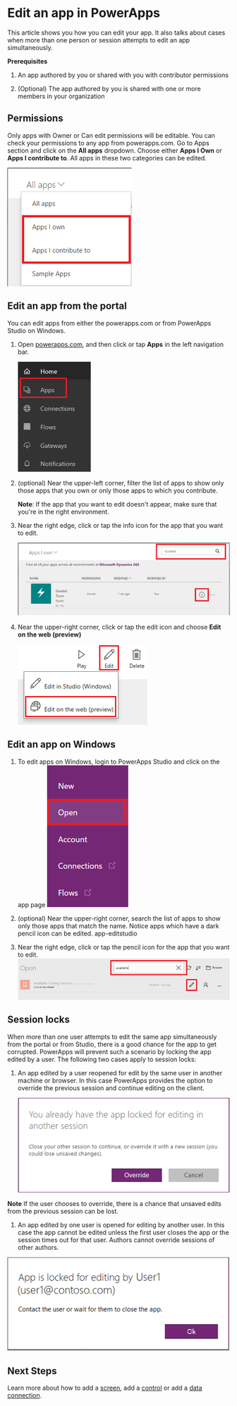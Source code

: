<properties
	pageTitle="Edit an app | Microsoft PowerApps"
	description="Step-by-step instructions for editing apps and session locking scenarios."
	services=""
	suite="powerapps"
	documentationCenter="na"
	authors="karthik-1"
	manager="karthikb"
	editor=""
	tags=""/>

<tags
   ms.service="powerapps"
   ms.devlang="na"
   ms.topic="article"
   ms.tgt_pltfrm="na"
   ms.workload="na"
   ms.date="5/19/2017"
   ms.author="karthikb"/>

# Edit an app in PowerApps #
This article shows you how you can edit your app. It also talks about cases when more than one person or session attempts to edit an app simultaneously.

**Prerequisites**

1. An app authored by you or shared with you with contributor permissions

1. (Optional) The app authored by you is shared with one or more members in your organization

## Permissions ##
Only apps with Owner or Can edit permissions will be editable. You can check your permissions to any app from powerapps.com. Go to Apps section and click on the **All apps** dropdown. Choose either **Apps I Own** or **Apps I contribute to**. All apps in these two categories can be edited.

![App Category](./media/edit-app/app-category.png)


## Edit an app from the portal ##
You can edit apps from either the powerapps.com or from PowerApps Studio on Windows.

1. Open [powerapps.com](https://web.powerapps.com), and then click or tap **Apps** in the left navigation bar.

	![](./media/delete-app/file-apps.png)

1. (optional) Near the upper-left corner, filter the list of apps to show only those apps that you own or only those apps to which you contribute.

	**Note**: If the app that you want to edit doesn't appear, make sure that you're in the right environment.

1. Near the right edge, click or tap the info icon for the app that you want to edit.

	![](./media/edit-app/app-edit.png)

1. Near the upper-right corner, click or tap the edit icon and choose **Edit on the web (preview)**

	![](./media/edit-app/edit-icon.png)


## Edit an app on Windows ##
1. To edit apps on Windows, login to PowerApps Studio and click on the  app page
	![](./media/edit-app/app-openhub.png)

1. (optional) Near the upper-right corner, search the list of apps to show only those apps that match the name. Notice apps which have a dark pencil icon can be edited.
app-editstudio

1. Near the right edge, click or tap the pencil icon for the app that you want to edit.
	![](./media/edit-app/app-editstudio.png)


## Session locks ##
When more than one user attempts to edit the same app simultaneously from the portal or from Studio, there is a good chance for the app to get corrupted. PowerApps will prevent such a scenario by locking the app edited by a user. The following two cases apply to session locks:

 1. An app edited by a user reopened for edit by the same user in another machine or browser. In this case PowerApps provides the option to override the previous session and continue editing on the client.

	![](./media/edit-app/applock-self.png)

 **Note** If the user chooses to override, there is a chance that unsaved edits from the previous session can be lost.

 1. An app edited by one user is opened for editing by another user. In this case the app cannot be edited unless the first user closes the app or the session times out for that user. Authors cannot override sessions of other authors.

 ![](./media/edit-app/applock-others.png)

 ## Next Steps ##
 Learn more about how to add a [screen](add-screen-context-variables.md), add a [control](add-configure-controls.md) or add a [data connection](add-data-connection.md).
